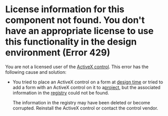 
# License information for this component not found. You don't have an appropriate license to use this functionality in the design environment (Error 429)

You are not a licensed user of the [ActiveX control](b8bdf64f-5920-1ae9-16d0-b26d09524a30.md). This error has the following cause and solution:



- You tried to place an ActiveX control on a form at [design time](b8bdf64f-5920-1ae9-16d0-b26d09524a30.md) or tried to add a form with an ActiveX control on it to a[project](b8bdf64f-5920-1ae9-16d0-b26d09524a30.md), but the associated information in the [registry](b8bdf64f-5920-1ae9-16d0-b26d09524a30.md) could not be found.
    
    The information in the registry may have been deleted or become corrupted. Reinstall the ActiveX control or contact the control vendor.
    

